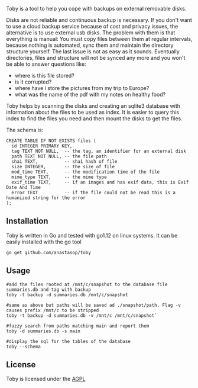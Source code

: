 
Toby is a tool to help you cope with backups on external removable disks.

Disks are not reliable and continuous backup is necessary. If you don't want to use a cloud backup service because of cost and privacy issues, the alternative is to use external usb disks. The problem with them is that everything is manual: You must copy files between them at regular intervals, because nothing is automated, sync them and maintain the directory structure yourself. The last issue is not as easy as it sounds. Eventually directories, files and structure will not be synced any more and you won't be able to answer questions like:

- where is this file stored?
- is it corrupted?
- where have i store the pictures from my trip to Europe?
- what was the name of the pdf with my notes on healthy food?

Toby helps by scanning the disks and creating an sqlite3 database with information about the files to be used as index. It is easier to query this index to find the files you need and then mount the disks to get the files.

The schema is:

```
CREATE TABLE IF NOT EXISTS files (
  id INTEGER PRIMARY KEY,
  tag TEXT NOT NULL,  -- the tag, an identifier for an external disk
  path TEXT NOT NULL, -- the file path
  sha1 TEXT,          -- sha1 hash of file
  size INTEGER,       -- the size of file
  mod_time TEXT,      -- the modification time of the file
  mime_type TEXT,     -- the mime type
  exif_time TEXT,     -- if an images and has exif data, this is Exif Date And Time
  error TEXT          -- if the file could not be read this is a humanized string for the error
);
```

## Installation

Toby is written in Go and tested with go1.12 on linux systems. It can be easily installed with the go tool

```
go get github.com/anastasop/toby
```

## Usage
```
#add the files rooted at /mnt/c/snapshot to the database file summaries.db and tag with backup
toby -t backup -d summaries.db /mnt/c/snapshot

#same as above but paths will be saved ad ./snapshot/path. Flag -v causes prefix /mnt/c to be stripped
toby -t backup -d summaries.db -v /mnt/c /mnt/c/snapshot`

#fuzzy search from paths matching main and report them
toby -d summaries.db -s main

#display the sql for the tables of the database
toby --schema
```

## License

Toby is licensed under the [AGPL](https://www.gnu.org/licenses/agpl-3.0.en.html)

